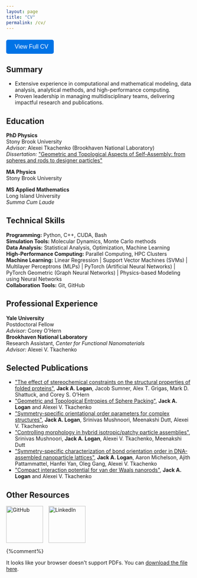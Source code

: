 ```yaml
---
layout: page
title: "CV"
permalink: /cv/
---
```





<button onclick="window.location.href='/assets/docs/CV_Jack_Logan_2025.pdf'" class="cv-button">
  <i class="fa fa-download"></i> View Full CV
</button>


## Summary
- Extensive experience in computational and mathematical modeling, data analysis, analytical methods, and high-performance computing.  
- Proven leadership in managing multidisciplinary teams, delivering impactful research and publications.  



## Education
**PhD Physics**  
Stony Brook University  
*Advisor:* Alexei Tkachenko (Brookhaven National Laboratory)  
*Dissertation:* ["Geometric and Topological Aspects of Self-Assembly: from spheres and rods to designer particles"](/projects/PhD_thesis/)

**MA Physics**   
Stony Brook University   

**MS Applied Mathematics**    
Long Island University   
*Summa Cum Laude* 


## Technical Skills
**Programming:** Python, C++, CUDA, Bash  
**Simulation Tools:** Molecular Dynamics, Monte Carlo methods  
**Data Analysis:** Statistical Analysis, Optimization, Machine Learning   
**High-Performance Computing:** Parallel Computing, HPC Clusters   
**Machine Learning:** Linear Regression | Support Vector Machines (SVMs) | Multilayer Perceptrons (MLPs) | PyTorch (Artificial Neural Networks) | PyTorch Geometric (Graph Neural Networks) | Physics-based Modeling using Neural Networks   
**Collaboration Tools:** Git, GitHub  



## Professional Experience
**Yale University**   
Postdoctoral Fellow    
*Advisor:* Corey O'Hern    
**Brookhaven National Laboratory**  
Research Assistant, *Center for Functional Nanomaterials*    
*Advisor:* Alexei V. Tkachenko


## Selected Publications
- ["The effect of stereochemical constraints on the structural properties of folded proteins"](https://doi.org/10.48550/arXiv.2501.02424), **Jack A. Logan**, Jacob Sumner, Alex T. Grigas, Mark D. Shattuck, and Corey S. O’Hern  
- ["Geometric and Topological Entropies of Sphere Packing"](https://doi.org/10.1103/PhysRevE.105.014117), **Jack A. Logan** and Alexei V. Tkachenko  
- ["Symmetry-specific orientational order parameters for complex structures"](https://doi.org/10.1063/5.0076915), **Jack A. Logan**, Srinivas Mushnoori, Meenakshi Dutt, Alexei V. Tkachenko  
- ["Controlling morphology in hybrid isotropic/patchy particle assemblies"](https://doi.org/10.1063/5.0076914), Srinivas Mushnoori, **Jack A. Logan**, Alexei V. Tkachenko, Meenakshi Dutt  
- ["Symmetry-specific characterization of bond orientation order in DNA-assembled nanoparticle lattices"](https://doi.org/10.1063/5.0168604), **Jack A. Logan**, Aaron Michelson, Ajith Pattammattel, Hanfei Yan, Oleg Gang, Alexei V. Tkachenko  
- ["Compact interaction potential for van der Waals nanorods"](https://doi.org/10.1103/PhysRevE.98.032609), **Jack A. Logan** and Alexei V. Tkachenko  

## Other Resources

<div class="info-buttons">
  <a href="https://github.com/jalogan" class="info-button">
    <img src="/assets/img/buttons/github_logo_lego_button.png" alt="GitHub" height="50">
  </a>

  <a href="https://www.linkedin.com/in/jacklogan-physicist/" class="info-button">
    <img src="/assets/img/buttons/linkedin_logo_lego_button.png" alt="LinkedIn" height="50">
  </a>
</div>

<style>
.info-buttons {
  display: flex;
  justify-content: left; /* Centers the buttons */
  gap: 15px; /* Adds spacing between buttons */
}

.info-button img {
  height: 100px;
  width: auto;
  transition: transform 0.3s ease, opacity 0.3s ease;
}

.info-button img:hover {
  transform: scale(1.1);
  opacity: 0.8;
}

/* Remove any arrows on external links */
.info-button::after {
  content: none !important;
}
</style>




{%comment%}
<object data="/assets/docs/CV_short.pdf" type="application/pdf" width="100%" height="600px">
  <p>It looks like your browser doesn't support PDFs. You can <a href="/assets/docs/CV_short.pdf">download the file here</a>.</p>
</object>


<div class="pdf-container">
  <object data="/assets/docs/CV_short.pdf" type="application/pdf"></object>
</div>
{%endcomment%}


{%comment%}
<style>
.pdf-container {
  width: 100%;
  max-width: 800px; /* Limits the max size on large screens */
  height: 90vh; /* Adjusts height based on screen */
  margin: auto; /* Centers it */
}

.pdf-container object {
  width: 100%;
  height: 100%;
}
</style>
{%endcomment%}





<style>
.cv-button {
  display: inline-flex;
  align-items: center;
  padding: 10px 15px;
  font-size: 16px;
  background-color: #0073e6;
  color: white;
  border: none;
  border-radius: 5px;
  cursor: pointer;
  text-decoration: none;
  margin-top: 10px;
  transition: background 0.3s;
}

.cv-button:hover {
  background-color: #005bb5;
}

.cv-button i {
  margin-right: 8px;
}
</style>


